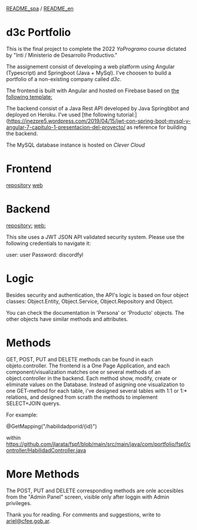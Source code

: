 
[README_spa](https://github.com/jlarata/portfolio/edit/main/README.md) / [README_en](https://github.com/jlarata/portfolio/blob/main/README_en.md)

# d3c Portfolio

This is the final project to complete the 2022 _YoProgramo_ course dictated by "Inti / Ministerio de Desarrollo Productivo."

The assignement consist of developing a web platform using Angular (Typescript) and Springboot (Java + MySql).
I've choosen to build a portfolio of a non-existing company called _d3c_. 

The frontend is built with Angular and hosted on Firebase based on [the following template:](https://www.youtube.com/watch?v=LOMm7W9R0Oo.)

The backend consist of a Java Rest API developed by Java Springbbot and deployed on Heroku. I've used [the following tutorial:](https://inezpre5.wordpress.com/2019/04/15/jwt-con-spring-boot-mysql-y-angular-7-capitulo-1-presentacion-del-proyecto/ as reference for building the backend.

The MySQL database instance is hosted on 
_Clever Cloud_

# Frontend

[repository](https://github.com/jlarata/portfolio)
[web](https://portfolio-1dac6.web.app/)

# Backend

[repository:](https://github.com/jlarata/fspf)
[web:](http://fspf.herokuapp.com/)

This site uses a JWT JSON API validated security system. Please use the following credentials to navigate it:

user: user
Password: discordfyl

# Logic

Besides security and authentication, the API's logic is based on four object classes: Object.Entity, Object.Service, Object.Repository and Object.

You can check the documentation in 'Persona' or 'Producto' objects. The other objects have similar methods and attributes.

# Methods

GET, POST, PUT and DELETE methods can be found in each objeto.controller. The frontend is a One Page Application, and each component/visualization matches one or several methods of an object.controller in the backend. 
Each method show, modify, create or eliminate values on the Database. Instead of asigning one visualization to one GET-method for each table, i've designed several tables with 1:1 or 1:* relations, and designed from scrath the methods to implement SELECT+JOIN querys. 

For example:

@GetMapping("/habilidadporid/{id}")

within https://github.com/jlarata/fspf/blob/main/src/main/java/com/portfolio/fspf/controller/HabilidadController.java

# More Methods

The POST, PUT and DELETE corresponding methods are onle accesibles from the "Admin Panel" screen, visible only after loggin with Admin privileges.

Thank you for reading. For comments and suggestions, write to ariel@cfee.gob.ar.

